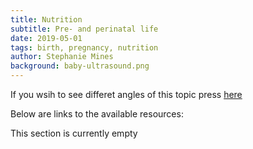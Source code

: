 ```yaml
---
title: Nutrition
subtitle: Pre- and perinatal life
date: 2019-05-01
tags: birth, pregnancy, nutrition
author: Stephanie Mines
background: baby-ultrasound.png
---
```


If you wsih to see differet angles of this topic press [here](/topics/pre-and-perinatal-life.html)

Below are links to the available resources:

This section is currently empty

